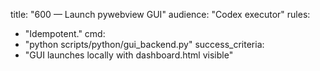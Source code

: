 title: "600 — Launch pywebview GUI"
audience: "Codex executor"
rules:
  - "Idempotent."
cmd:
  - "python scripts/python/gui_backend.py"
success_criteria:
  - "GUI launches locally with dashboard.html visible"
